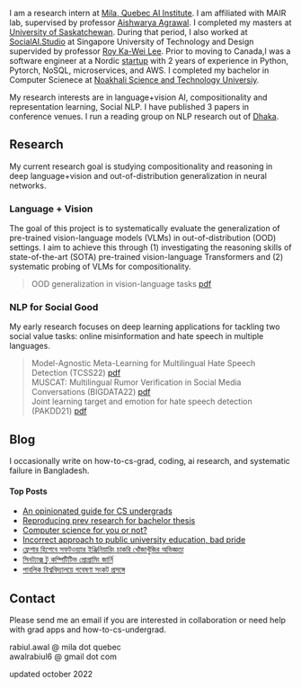 I am a research intern at [Mila, Quebec AI Institute](https://mila.quebec/en/). I am affiliated with MAIR lab, supervised by professor [Aishwarya Agrawal](https://www.iro.umontreal.ca/~agrawal/). I completed my masters at [University of Saskatchewan](https://www.cs.usask.ca/). During that period, I also worked at [SocialAI.Studio](https://www.socialai.studio/home) at Singapore University of Technology and Design supervided by professor [Roy Ka-Wei Lee](https://info.roylee.sg/). Prior to moving to Canada,I was a software engineer at a Nordic [startup](https://www.goava.com/sv/) with 2 years of experience in Python, Pytorch, NoSQL, microservices, and AWS. I completed my bachelor in Computer Scienece at [Noakhali Science and Technology Universiy](https://nstu.edu.bd/). 

My research interests are in language+vision AI, compositionality and representation learning, Social NLP. I have published 3 papers in conference venues. I run a reading group on NLP research out of [Dhaka](http://nlpdhaka.com/).


## Research
My current research goal is studying compositionality and reasoning in deep language+vision and out-of-distribution generalization in neural networks.

### Language + Vision
 The goal of this project is to systematically evaluate the generalization of pre-trained vision-language models (VLMs) in out-of-distribution (OOD) settings. I aim to achieve this through (1) investigating the reasoning skills of state-of-the-art (SOTA) pre-trained vision-language Transformers and (2) systematic probing of VLMs for compositionality.
> OOD generalization in vision-language tasks [pdf](https://drive.google.com/file/d/1cc4Sp2brnhyzRfiLF-IRRxC8pHOTpx1I/view?usp=sharing)

### NLP for Social Good
 My early research focuses on deep learning applications for tackling two social value tasks: online misinformation and hate speech in multiple languages.

> Model-Agnostic Meta-Learning for Multilingual Hate Speech Detection (TCSS22) [pdf](https://arxiv.org/abs/2303.02513) <br>
> MUSCAT: Multilingual Rumor Verification in Social Media Conversations (BIGDATA22) [pdf](https://ieeexplore.ieee.org/abstract/document/10021113/) <br>
> Joint learning target and emotion for hate speech detection (PAKDD21) [pdf](https://arxiv.org/pdf/2103.11800.pdf)

## Blog
I occasionally write on how-to-cs-grad, coding, ai research, and systematic failure in Bangladesh.

<div class="popular-posts bg-light-gray p-24">
<h4> Top Posts </h4>
    <ul>
        <li> <a href="https://rabiul.me/cs/2022/10/23/an-opinionated-guide-for-cs-undergrads/">An opinionated guide for CS undergrads</a> </li>
        <li> <a href="https://rabiul.me/cs/2020/07/01/reproducing-sota-works-as-a-pathway-to-get-into-research-and-preparation-for-a-bachelor-thesis/">Reproducing prev research for bachelor thesis</a> </li>
        <li> <a href="https://rabiul.me/cs/2017/11/08/computer-science-for-you-or-not-words-for-nstuan/">Computer science for you or not?</a> </li>
        <li> <a href="https://rabiul.me/cs/2017/11/10/pride-and-prejudice-public-university-of-bangladesh/">Incorrect approach to public university education, bad pride</a> </li>
        <li> <a href="https://rabiul.me/cs/2019/01/30/software-engineering-job-hacking-as-a-fresh-graduate-nstu/">ফ্রেশার হিশেবে সফটওয়্যার ইঞ্জিনিয়ারিং চাকরি খোঁজাখুঁজির অভিজ্ঞতা</a> </li>
        <li> <a href="https://rabiul.me/computation/2016/05/01/syntax-to-competitive-programming">সিনট্যাক্স টু কম্পিটিটিভ প্রোগ্রামিং জার্নি</a> </li>
        <li> <a href="https://rabiul.me/cs/2018/10/29/public-university-research/">পাবলিক বিশ্ববিদ্যালয়ে গবেষণা সংকট প্রসঙ্গে
</a> </li>
    </ul>
</div>

## Contact 
Please send me an email if you are interested in collaboration or need help with grad apps and how-to-cs-undergrad.

rabiul.awal @ mila dot quebec  
awalrabiul6 @ gmail dot com

updated october 2022
